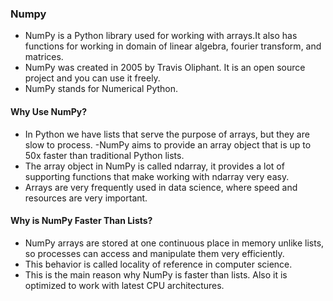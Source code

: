 ### Numpy
- NumPy is a Python library used for working with arrays.It also has functions for working in domain of linear algebra, fourier transform, and matrices.
- NumPy was created in 2005 by Travis Oliphant. It is an open source project and you can use it freely.
- NumPy stands for Numerical Python.

#### Why Use NumPy?
- In Python we have lists that serve the purpose of arrays, but they are slow to process.
-NumPy aims to provide an array object that is up to 50x faster than traditional Python lists.
- The array object in NumPy is called ndarray, it provides a lot of supporting functions that make working with ndarray very easy.
- Arrays are very frequently used in data science, where speed and resources are very important.

#### Why is NumPy Faster Than Lists?
- NumPy arrays are stored at one continuous place in memory unlike lists, so processes can access and manipulate them very efficiently.
- This behavior is called locality of reference in computer science.
- This is the main reason why NumPy is faster than lists. Also it is optimized to work with latest CPU architectures.




